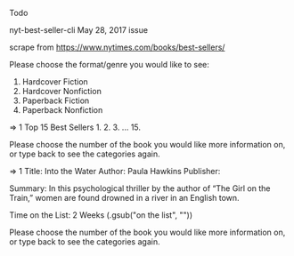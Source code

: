 Todo

nyt-best-seller-cli
May 28, 2017 issue

scrape from
https://www.nytimes.com/books/best-sellers/

Please choose the format/genre you would like to see:

1. Hardcover Fiction
2. Hardcover Nonfiction
3. Paperback Fiction
4. Paperback Nonfiction

=> 1
Top 15 Best Sellers
1.
2.
3.
...
15.

Please choose the number of the book you would like more information on, or type back to see the categories again.

=> 1
Title: Into the Water
Author: Paula Hawkins
Publisher:

Summary: In this psychological thriller by the author of “The Girl on the Train,” women are found drowned in a river in an English town.

Time on the List: 2 Weeks (.gsub("on the list", ""))


Please choose the number of the book you would like more information on, or type back to see the categories again.
